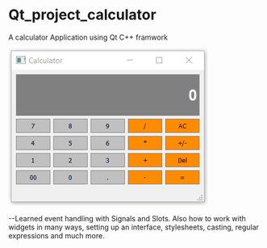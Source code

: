 # Qt_project_calculator
A calculator Application using Qt C++ framwork

<div style="align:center">
  <img src ="/myapp.PNG"/>
</div>



 --Learned event handling with Signals and Slots. Also how to work with widgets in many ways, setting up an interface, stylesheets, casting, regular expressions and much more.
